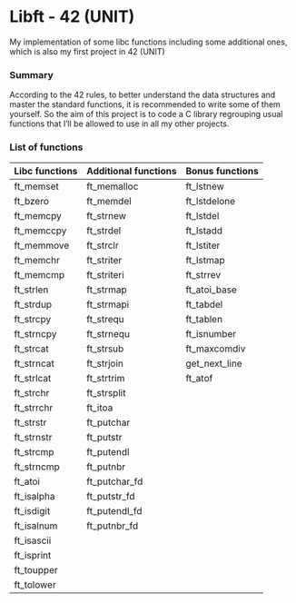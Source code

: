 # Libft - 42 (UNIT)
My implementation of some libc functions including some additional ones,
which is also my first project in 42 (UNIT)

### Summary
According to the 42 rules, to better understand the data structures and master the standard functions, it is recommended to write some of them yourself.
So the aim of this project is to code a C library regrouping usual functions that
I’ll be allowed to use in all my other projects.

### List of functions
   Libc functions   |Additional functions|  Bonus functions   |
:-------------------|:-------------------|:-------------------|
ft_memset           | ft_memalloc        | ft_lstnew          |
ft_bzero            | ft_memdel          | ft_lstdelone       |
ft_memcpy           | ft_strnew          | ft_lstdel          |
ft_memccpy          | ft_strdel          | ft_lstadd          |
ft_memmove          | ft_strclr          | ft_lstiter         |
ft_memchr           | ft_striter         | ft_lstmap          |
ft_memcmp           | ft_striteri        | ft_strrev          |
ft_strlen           | ft_strmap          | ft_atoi_base       |
ft_strdup           | ft_strmapi         | ft_tabdel          |
ft_strcpy           | ft_strequ          | ft_tablen          |
ft_strncpy          | ft_strnequ         | ft_isnumber        |
ft_strcat           | ft_strsub          | ft_maxcomdiv       |
ft_strncat          | ft_strjoin         | get_next_line      |
ft_strlcat          | ft_strtrim         | ft_atof            |
ft_strchr           | ft_strsplit        |                    |
ft_strrchr          | ft_itoa            |                    |
ft_strstr           | ft_putchar         |                    |
ft_strnstr          | ft_putstr          |                    |
ft_strcmp           | ft_putendl         |                    |
ft_strncmp          | ft_putnbr          |                    |
ft_atoi             | ft_putchar_fd      |                    |    
ft_isalpha          | ft_putstr_fd       |                    |
ft_isdigit          | ft_putendl_fd      |                    |
ft_isalnum          | ft_putnbr_fd       |                    |
ft_isascii          |                    |                    |
ft_isprint          |                    |                    |
ft_toupper          |                    |                    |
ft_tolower          |                    |                    |
